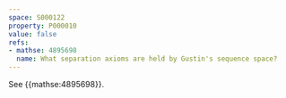 ```yaml
---
space: S000122
property: P000010
value: false
refs:
- mathse: 4895698
  name: What separation axioms are held by Gustin's sequence space?
---
```


See {{mathse:4895698}}.
